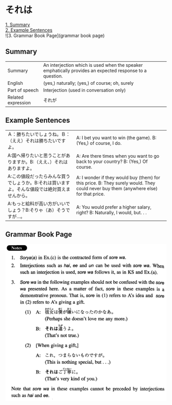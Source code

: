 # それは

[1. Summary](#summary)<br>
[2. Example Sentences](#example-sentences)<br>
![3. Grammar Book Page](grammar book page)<br>


## Summary

<table><tr>   <td>Summary</td>   <td>An interjection which is used when the speaker emphatically provides an expected response to a question.</td></tr><tr>   <td>English</td>   <td>(yes,) naturally; (yes,) of course; oh, surely</td></tr><tr>   <td>Part of speech</td>   <td>Interjection (used in conversation only)</td></tr><tr>   <td>Related expression</td>   <td>それが</td></tr></table>

## Example Sentences

<table><tr>   <td>Ａ：勝ちたいでしょうね。Ｂ：（ええ）それは勝ちたいですよ。</td>   <td>A: I bet you want to win (the game). B: (Yes,) of course, I do.</td></tr><tr>   <td>A:国へ帰りたいと思うことがありますか。B:（ええ、）それはありますよ。</td>   <td>A: Are there times when you want to go back to your country? B: (Yes,) Of course.</td></tr><tr>   <td>A:この値段だったらみんな買うでしょうか。B:それは買いますよ。そんな値段では絶対買えませんから。</td>   <td>A: I wonder if they would buy (them) for this price. B: They surely would. They could never buy them (anywhere else) for that price.</td></tr><tr>   <td>A:もっと給料が高い方がいいでしょう？B:そりゃ（あ）そうですが…。</td>   <td>A: You would prefer a higher salary, right? B: Naturally, I would, but. . .</td></tr></table>

## Grammar Book Page

![](../img/Intermediateそれは.png)

